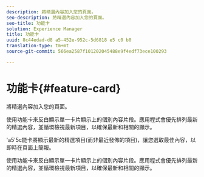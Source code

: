```yaml
---
description: 將精選內容加入您的頁面。
seo-description: 將精選內容加入您的頁面。
seo-title: 功能卡
solution: Experience Manager
title: 功能卡
uuid: 8c44edad-d8 a5-452e-952c-5d6818 e5 c0 b0
translation-type: tm+mt
source-git-commit: 566ea2587f101202045488e9f4edf73ece100293

---
```



# 功能卡{#feature-card}

將精選內容加入您的頁面。

使用功能卡來反白顯示單一卡片顯示上的個別內容片段。應用程式會優先排列最新的精選內容，並循環檢視最新項目，以確保最新和相關的顯示。

\'a5\'5c能卡將顯示最新的精選項目(而非最近發佈的項目)，讓您選取最佳內容，以即時在頁面上簡報。

使用功能卡來反白顯示單一卡片顯示上的個別內容片段。應用程式會優先排列最新的精選內容，並循環檢視最新項目，以確保最新和相關的顯示。
